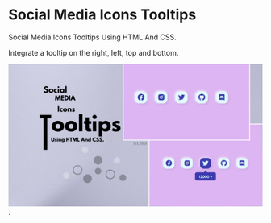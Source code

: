 # Social Media Icons Tooltips

Social Media Icons Tooltips Using HTML And CSS.

Integrate a tooltip on the right, left, top and bottom.

![Image Alt](https://github.com/SBJOYNUR/Social-Icons-Tooltip/blob/888f35256dd3b98e14b2eb9a09d18b296a894bc5/Preview.png).
